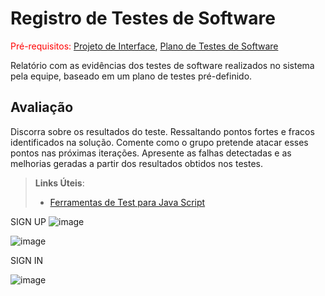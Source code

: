 # Registro de Testes de Software

<span style="color:red">Pré-requisitos: <a href="3-Projeto de Interface.md"> Projeto de Interface</a></span>, <a href="8-Plano de Testes de Software.md"> Plano de Testes de Software</a>

Relatório com as evidências dos testes de software realizados no sistema pela equipe, baseado em um plano de testes pré-definido.

## Avaliação

Discorra sobre os resultados do teste. Ressaltando pontos fortes e fracos identificados na solução. Comente como o grupo pretende atacar esses pontos nas próximas iterações. Apresente as falhas detectadas e as melhorias geradas a partir dos resultados obtidos nos testes.

> **Links Úteis**:
> - [Ferramentas de Test para Java Script](https://geekflare.com/javascript-unit-testing/)



SIGN UP
![image](https://user-images.githubusercontent.com/111437215/204106402-40a9711c-e12c-469b-804e-d5d262f5f998.png)


![image](https://user-images.githubusercontent.com/111437215/204108431-34af89eb-4cf3-4c4a-880b-3c138bb6d44d.png)




SIGN IN



![image](https://user-images.githubusercontent.com/111437215/204108486-f2e1ac8b-e683-4c42-a473-64fd951b1115.png)
